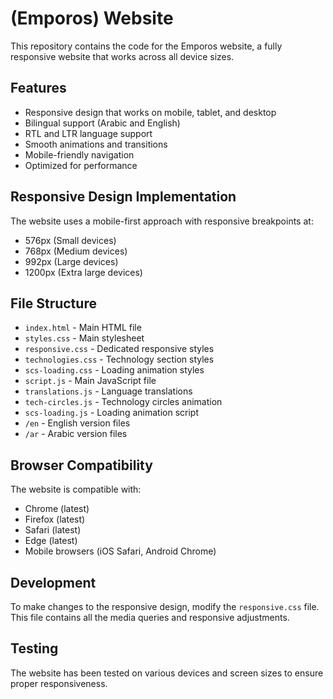 #  (Emporos) Website

This repository contains the code for the Emporos website, a fully responsive website that works across all device sizes.

## Features

- Responsive design that works on mobile, tablet, and desktop
- Bilingual support (Arabic and English)
- RTL and LTR language support
- Smooth animations and transitions
- Mobile-friendly navigation
- Optimized for performance

## Responsive Design Implementation

The website uses a mobile-first approach with responsive breakpoints at:
- 576px (Small devices)
- 768px (Medium devices)
- 992px (Large devices)
- 1200px (Extra large devices)

## File Structure

- `index.html` - Main HTML file
- `styles.css` - Main stylesheet
- `responsive.css` - Dedicated responsive styles
- `technologies.css` - Technology section styles
- `scs-loading.css` - Loading animation styles
- `script.js` - Main JavaScript file
- `translations.js` - Language translations
- `tech-circles.js` - Technology circles animation
- `scs-loading.js` - Loading animation script
- `/en` - English version files
- `/ar` - Arabic version files

## Browser Compatibility

The website is compatible with:
- Chrome (latest)
- Firefox (latest)
- Safari (latest)
- Edge (latest)
- Mobile browsers (iOS Safari, Android Chrome)

## Development

To make changes to the responsive design, modify the `responsive.css` file. This file contains all the media queries and responsive adjustments.

## Testing

The website has been tested on various devices and screen sizes to ensure proper responsiveness.
